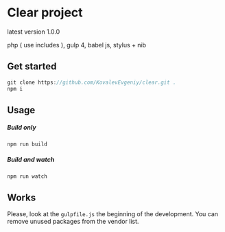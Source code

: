 # Clear project

latest version 1.0.0

php ( use includes ), gulp 4, babel js, stylus + nib

## Get started
``` js
git clone https://github.com/KovalevEvgeniy/clear.git .
npm i
```

## Usage
##### Build only
``` js
npm run build
```
##### Build and watch
``` js
npm run watch
```

## Works
Please, look at the `gulpfile.js` the beginning of the development. You can remove unused packages from the vendor list.
